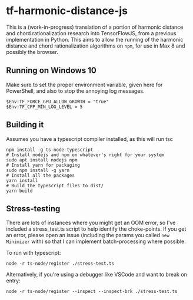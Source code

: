 
# tf-harmonic-distance-js

This is a (work-in-progress) translation of a portion of harmonic distance and
chord rationalization research into TensorFlowJS, from a previous implementation
in Python. This aims to allow the running of the harmonic distance and chord
rationalization algorithms on `npm`, for use in Max 8 and possibly the browser.

## Running on Windows 10

Make sure to set the proper environment variable, given here for PowerShell, and
also to stop the annoying log messages.

```
$Env:TF_FORCE_GPU_ALLOW_GROWTH = "true"
$Env:TF_CPP_MIN_LOG_LEVEL = 5
```
## Building it

Assumes you have a typescript compiler installed, as this will run tsc

```
npm install -g ts-node typescript
# Install nodejs and npm on whatever's right for your system
sudo apt install nodejs npm
# Install yarn for packaging
sudo npm install -g yarn
# Install all the packages
yarn install
# Build the typescript files to dist/
yarn build
```

## Stress-testing

There are lots of instances where you might get an OOM error, so I've included a
stress_test.ts script to help identify the choke-points. If you get an error,
please open an issue (including the params you called `new Minimizer` with) so
that I can implement batch-processing where possible.

To run with typescript:

```
node -r ts-node/register ./stress-test.ts
```


Alternatively, if you're using a debugger like VSCode and want to break on
entry:

```
node -r ts-node/register --inspect --inspect-brk ./stress-test.ts
```